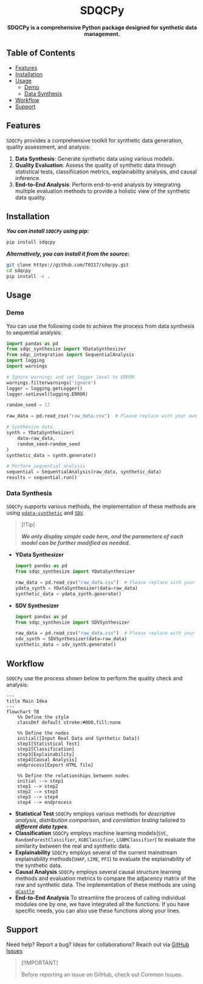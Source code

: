 <h1 align="center">SDQCPy</h1>
<p align="center"><strong>SDQCPy is a comprehensive Python package designed for synthetic data management.</strong></p>

## Table of Contents

- [Features](#features)
- [Installation](#installation) 
- [Usage](#usage)
    - [Demo](#demo)
    - [Data Synthesis](#data-synthesis)
- [Workflow](#workflow)
- [Support](#support)

## Features

`SDQCPy` provides a comprehensive toolkit for synthetic data generation, quality assessment, and analysis:

1. **Data Synthesis**: Generate synthetic data using various models.
2. **Quality Evaluation**: Assess the quality of synthetic data through statistical tests, classification metrics, explainability analysis, and causal inference.
3. **End-to-End Analysis**: Perform end-to-end analysis by integrating multiple evaluation methods to provide a holistic view of the synthetic data quality.

## Installation
***You can install `SDQCPy` using pip:***

```bash
pip install sdqcpy
```
***Alternatively, you can install it from the source:***

```bash
git clone https://github.com/T0217/sdqcpy.git
cd sdqcpy
pip install -e .
```

## Usage

### Demo

You can use the following code to achieve the process from data synthesis to sequential analysis:
```python
import pandas as pd
from sdqc_synthesize import YDataSynthesizer
from sdqc_integration import SequentialAnalysis
import logging
import warnings

# Ignore warnings and set logger level to ERROR
warnings.filterwarnings('ignore')
logger = logging.getLogger()
logger.setLevel(logging.ERROR)

random_seed = 17

raw_data = pd.read_csv("raw_data.csv")  # Please replace with your own data path

# Synthesize data
synth = YDataSynthesizer(
    data=raw_data,
    random_seed=random_seed
)
synthetic_data = synth.generate()

# Perform sequential analysis
sequential = SequentialAnalysis(raw_data, synthetic_data)
results = sequential.run()
```

### Data Synthesis

`SDQCPy` supports various methods, the implementation of these methods are using [`ydata-synthetic`](https://github.com/ydataai/ydata-synthetic) and [`SDV`](https://github.com/sdv-dev/SDV).

>   [!Tip]
>
>   ***We only display simple code here, and the parameters of each model can be further modified as needed.***

-   **YData Synthesizer**

    ```python
    import pandas as pd
    from sdqc_synthesize import YDataSynthesizer

    raw_data = pd.read_csv("raw_data.csv")  # Please replace with your own data path
    ydata_synth = YDataSynthesizer(data=raw_data)
    synthetic_data = ydata_synth.generate()
    ```

- **SDV Synthesizer**

    ```python
    import pandas as pd
    from sdqc_synthesize import SDVSynthesizer
    
    raw_data = pd.read_csv("raw_data.csv")  # Please replace with your own data path
    sdv_synth = SDVSynthesizer(data=raw_data)
    synthetic_data = sdv_synth.generate()
    ```

## Workflow
`SDQCPy` use the process shown below to perform the quality check and analysis:
```mermaid
---
title Main Idea
---
flowchart TB
	%% Define the style
	classDef default stroke:#000,fill:none

	%% Define the nodes
	initial([Input Real Data and Synthetic Data])
	step1[Statistical Test]
	step2[Classification]
	step3[Explainability]
	step4[Causal Analysis]
	endprocess[Export HTML file]

    %% Define the relationships between nodes
    initial --> step1
    step1 --> step2
    step2 --> step3
    step3 --> step4
    step4 --> endprocess
```

- **Statistical Test**
`SDQCPy` employs various methods for *descriptive analysis*, *distribution comparison*, and *correlation testing* tailored to ***different data types***.
- **Classification**
`SDQCPy` employs machine learning models(`SVC`, `RandomForestClassifier`, `XGBClassifier`, `LGBMClassifier`) to evaluate the similarity between the real and synthetic data.
- **Explainability**
`SDQCPy` employs several of the current mainstream explainability methods(`SHAP`, `LIME`, `PFI`) to evaluate the explainability of the synthetic data.
- **Causal Analysis**
`SDQCPy` employs several causal structure learning methods and evaluation metrics to compare the adjacency matrix of the raw and synthetic data. The implementation of these methods are using [`gCastle`](https://github.com/huawei-noah/trustworthyAI/tree/master/gcastle)
- **End-to-End Analysis**
To streamline the process of calling individual modules one by one, we have integrated all the functions. If you have specific needs, you can also use these functions along your lines.

## Support

Need help? Report a bug? Ideas for collaborations? Reach out via [GitHub Issues](https://github.com/T0217/sdqcpy/issues)

>   [!IMPORTANT]
>
>   Before reporting an issue on GitHub, check out Common Issues.

